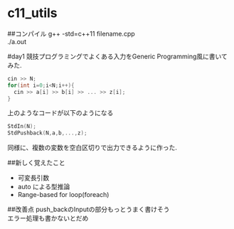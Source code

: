 # c11_utils
##コンパイル
g++ -std=c++11 filename.cpp  
./a.out

#day1
競技プログラミングでよくある入力をGeneric Programming風に書いてみた.  
```c++
cin >> N;  
for(int i=0;i<N;i++){  
  cin >> a[i] >> b[i] >> ... >> z[i];  
}
```
上のようなコードが以下のようになる
```c++
StdIn(N);
StdPushback(N,a,b,...,z);
```

同様に、複数の変数を空白区切りで出力できるように作った.

##新しく覚えたこと
* 可変長引数
* auto による型推論
* Range-based for loop(foreach)

##改善点
push_backのInputの部分もっとうまく書けそう  
エラー処理も書かないとだめ

